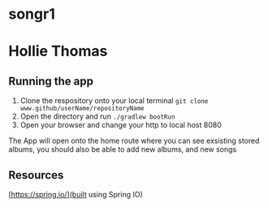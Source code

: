 # songr1
# Hollie Thomas

## Running the app
 1. Clone the respository onto your local terminal ``` git clone www.github/userName/repositoryName ```
 2. Open the directory and run ```./gradlew bootRun```
 3. Open your browser and change your http to local host 8080
 
 The App will open onto the home route where you can see exsisting stored albums, you should also be able to add new albums, and new songs
 
 
 ## Resources 
 [https://spring.io/](built using Spring IO)
 
 
